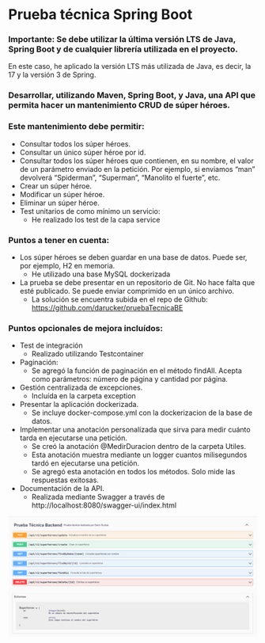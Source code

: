 # Prueba técnica Spring Boot

### Importante: Se debe utilizar la última versión LTS de Java, Spring Boot y de cualquier librería utilizada en el proyecto.

En este caso, he aplicado la versión LTS más utilizada de Java, es decir, la 17 y la versión 3 de Spring.


### Desarrollar, utilizando Maven, Spring Boot, y Java, una API que permita hacer un mantenimiento CRUD de súper héroes.
### Este mantenimiento debe permitir:

* Consultar todos los súper héroes.
* Consultar un único súper héroe por id.
* Consultar todos los súper héroes que contienen, en su nombre, el valor de un parámetro enviado en la petición. Por ejemplo, si enviamos “man” devolverá “Spiderman”, “Superman”, “Manolito el fuerte”, etc.
* Crear un súper héroe.
* Modificar un súper héroe.
* Eliminar un súper héroe.
* Test unitarios de como mínimo un servicio: 
  * He realizado los test de la capa service

### Puntos a tener en cuenta:

* Los súper héroes se deben guardar en una base de datos. Puede ser, por ejemplo, H2 en memoria. 
  * He utilizado una base MySQL dockerizada
* La prueba se debe presentar en un repositorio de Git. No hace falta que esté publicado. Se puede enviar comprimido en un único archivo.
  * La solución se encuentra subida en el repo de Github: https://github.com/darucker/pruebaTecnicaBE
 
### Puntos opcionales de mejora incluídos:

* Test de integración
  * Realizado utilizando Testcontainer
* Paginación:
  * Se agregó la función de paginación en el método findAll. Acepta como parámetros: número de página y cantidad por página.
* Gestión centralizada de excepciones.
  * Incluída en la carpeta exception 
* Presentar la aplicación dockerizada.
  * Se incluye docker-compose.yml con la dockerizacion de la base de datos.
* Implementar una anotación personalizada que sirva para medir cuánto tarda en ejecutarse una petición.
  * Se creó la anotación @MedirDuracion dentro de la carpeta Utiles.
  * Esta anotación muestra mediante un logger cuantos milisegundos tardó en ejecutarse una petición.
  * Se agregó esta anotación en todos los métodos. Solo mide las respuestas exitosas.
* Documentación de la API.
  * Realizada mediante Swagger a través de http://localhost:8080/swagger-ui/index.html

![img.png](img.png)